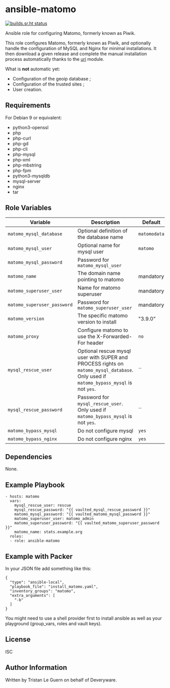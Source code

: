 ansible-matomo
==============

[![builds.sr.ht status](https://builds.sr.ht/~tleguern/ansible-matomo.svg)](https://builds.sr.ht/~tleguern/ansible-matomo?)

Ansible role for configuring Matomo, formerly known as Piwik.

This role configures Matomo, formerly known as Piwik, and optionally handle the configuration of MySQL and Nginx for minimal installations.
It then download a given release and complete the manual installation process automatically thanks to the [uri](https://docs.ansible.com/ansible/latest/collections/ansible/builtin/uri_module.html) module.

What is **not** automatic yet:

- Configuration of the geoip database ;
- Configuration of the trusted sites ;
- User creation.

Requirements
------------

For Debian 9 or equivalent:

- python3-openssl
- php
- php-curl
- php-gd
- php-cli
- php-mysql
- php-xml
- php-mbstring
- php-fpm
- python3-mysqldb
- mysql-server
- nginx
- tar

Role Variables
--------------

| Variable | Description | Default |
|----------|-------------|---------|
| `matomo_mysql_database` | Optional definition of the database name | `matomodata` |
| `matomo_mysql_user` | Optional name for mysql user | `matomo` |
| `matomo_mysql_password` | Password for `matomo_mysql_user` | |
| `matomo_name` | The domain name pointing to matomo | mandatory |
| `matomo_superuser_user` | Name for matomo superuser | mandatory |
| `matomo_superuser_password` | Password for `matomo_superuser_user` | mandatory |
| `matomo_version` | The specific matomo version to install | "3.9.0" |
| `matomo_proxy` | Configure matomo to use the X-Forwarded-For header | `no` |
| `mysql_rescue_user` | Optional rescue mysql user with SUPER and PROCESS rights on `matomo_mysql_database`. Only used if `matomo_bypass_mysql` is not `yes`. | `` |
| `mysql_rescue_password` | Password for `mysql_rescue_user`. Only used if `matomo_bypass_mysql` is not `yes`. | `` |
| `matomo_bypass_mysql` | Do not configure mysql | `yes` |
| `matomo_bypass_nginx` | Do not configure nginx | `yes` |

Dependencies
------------

None.

Example Playbook
----------------

    - hosts: matomo
      vars:
        mysql_rescue_user: rescue
        mysql_rescue_password: "{{ vaulted_mysql_rescue_password }}"
        matomo_mysql_password: "{{ vaulted_matomo_mysql_password }}"
        matomo_superuser_user: matomo_admin
        matomo_superuser_password: "{{ vaulted_matomo_superuser_password }}"
        matomo_name: stats.example.org
      roles:
      - role: ansible-matomo

Example with Packer
-------------------

In your JSON file add something like this:

    {
      "type": "ansible-local",
      "playbook_file": "install_matomo.yaml",
      "inventory_groups": "matomo",
      "extra_arguments": [
        "-b"
      ]
    }

You might need to use a shell provider first to install ansible as well as your playground (group_vars, roles and vault keys).

License
-------

ISC

Author Information
------------------

Written by Tristan Le Guern on behalf of Deveryware.

